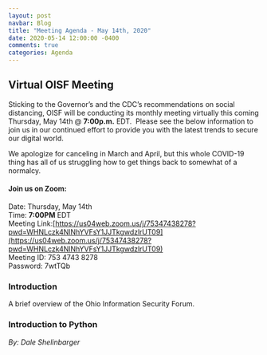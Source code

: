 ```yaml
---
layout: post
navbar: Blog
title: "Meeting Agenda - May 14th, 2020"
date: 2020-05-14 12:00:00 -0400
comments: true
categories: Agenda
---
```


## **Virtual OISF Meeting** 

Sticking to the Governor’s and the CDC’s recommendations on social distancing, OISF will be conducting its monthly meeting virtually this coming Thursday, May 14th @ **7:00p.m.** EDT.  Please see the below information to join us in our continued effort to provide you with the latest trends to secure our digital world. 

We apologize for canceling in March and April, but this whole COVID-19 thing has all of us struggling how to get things back to somewhat of a normalcy.

#### Join us on Zoom:
Date: Thursday, May 14th  
Time: **7:00PM** EDT  
Meeting Link:[https://us04web.zoom.us/j/75347438278?pwd=WHNLczk4NlNhYVFsY1JJTkgwdzlrUT09](https://us04web.zoom.us/j/75347438278?pwd=WHNLczk4NlNhYVFsY1JJTkgwdzlrUT09)  
Meeting ID: 753 4743 8278  
Password: 7wtTQb


### **Introduction**

A brief overview of the Ohio Information Security Forum.

### **Introduction to Python**
_By: Dale Shelinbarger_


